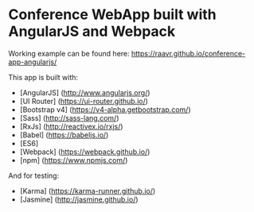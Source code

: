 # Conference WebApp built with AngularJS and Webpack

Working example can be found here: https://raavr.github.io/conference-app-angularjs/

This app is built with:
* [AngularJS] (http://www.angularjs.org/)
* [UI Router] (https://ui-router.github.io/)
* [Bootstrap v4] (https://v4-alpha.getbootstrap.com/)
* [Sass] (http://sass-lang.com/)
* [RxJs] (http://reactivex.io/rxjs/)
* [Babel] (https://babeljs.io/)
* [ES6]
* [Webpack] (https://webpack.github.io/)
* [npm] (https://www.npmjs.com/)

And for testing:
* [Karma] (https://karma-runner.github.io/)
* [Jasmine] (http://jasmine.github.io/)